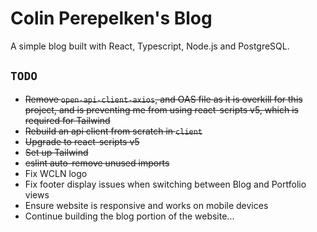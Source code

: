# Colin Perepelken's Blog

A simple blog built with React, Typescript, Node.js and PostgreSQL.

## `TODO`

- ~~Remove `open-api-client-axios`, and OAS file as it is overkill for this project, and is preventing me from using react-scripts v5, which is required for Tailwind~~
- ~~Rebuild an api client from scratch in `client`~~
- ~~Upgrade to react-scripts v5~~
- ~~Set up Tailwind~~
- ~~eslint auto-remove unused imports~~
- Fix WCLN logo
- Fix footer display issues when switching between Blog and Portfolio views
- Ensure website is responsive and works on mobile devices
- Continue building the blog portion of the website...
